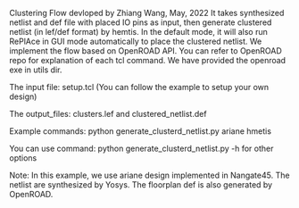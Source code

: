  Clustering Flow devloped by Zhiang Wang, May, 2022
 It takes synthesized netlist and def file with
 placed IO pins as input, then generate clustered
 netlist (in lef/def format) by hemtis. In the default mode,
 it will also run RePlAce in GUI mode automatically
 to place the clustered netlist.
 We implement the flow based on OpenROAD API.
 You can refer to OpenROAD repo for explanation of each tcl
 command.  We have provided the openroad exe in utils dir.

The input file: setup.tcl  (You can follow the example to setup your own design)

The output_files:  clusters.lef  and clustered_netlist.def

Example commands:  python generate_clusterd_netlist.py ariane hmetis

You can use command:  python generate_clusterd_netlist.py -h for other options


Note:  In this example, we use ariane design implemented in Nangate45.
The netlist are synthesized by Yosys. The floorplan def is also generated by
OpenROAD.
